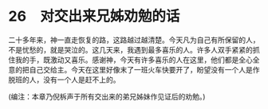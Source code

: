 # 26　对交出来兄姊劝勉的话


二十多年来，神一直走恢复的路，这路越过越清楚。今天凡为自己有所保留的人，不是忧愁的，就是哭泣的。这几天来，我遇到最多喜乐的人。许多人双手紧紧的抓住我的手，既激动又喜乐。感谢神，今天有许多喜乐的人在这里，他们都是全心全意的把自己交给主。今天在这里好像末了一班火车快要开了，盼望没有一个人是作脱班的人，没有一个人是赶不上的。

(编注：本章乃倪柝声于所有交出来的弟兄姊妹作见证后的劝勉。)


